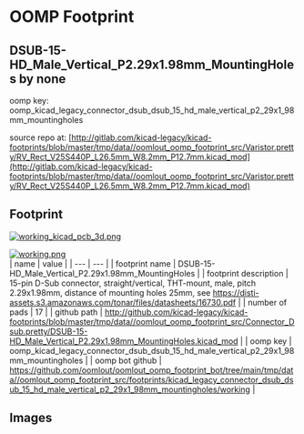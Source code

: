 # OOMP Footprint  
## DSUB-15-HD_Male_Vertical_P2.29x1.98mm_MountingHoles  by none  
  
oomp key: oomp_kicad_legacy_connector_dsub_dsub_15_hd_male_vertical_p2_29x1_98mm_mountingholes  
  
source repo at: [http://gitlab.com/kicad-legacy/kicad-footprints/blob/master/tmp/data//oomlout_oomp_footprint_src/Varistor.pretty/RV_Rect_V25S440P_L26.5mm_W8.2mm_P12.7mm.kicad_mod](http://gitlab.com/kicad-legacy/kicad-footprints/blob/master/tmp/data//oomlout_oomp_footprint_src/Varistor.pretty/RV_Rect_V25S440P_L26.5mm_W8.2mm_P12.7mm.kicad_mod)  
## Footprint  
  
[![working_kicad_pcb_3d.png](working_kicad_pcb_3d_600.png)](working_kicad_pcb_3d.png)  
  
[![working.png](working_600.png)](working.png)  
| name | value | 
| --- | --- | 
| footprint name | DSUB-15-HD_Male_Vertical_P2.29x1.98mm_MountingHoles | 
| footprint description | 15-pin D-Sub connector, straight/vertical, THT-mount, male, pitch 2.29x1.98mm, distance of mounting holes 25mm, see https://disti-assets.s3.amazonaws.com/tonar/files/datasheets/16730.pdf | 
| number of pads | 17 | 
| github path | http://github.com/kicad-legacy/kicad-footprints/blob/master/tmp/data//oomlout_oomp_footprint_src/Connector_Dsub.pretty/DSUB-15-HD_Male_Vertical_P2.29x1.98mm_MountingHoles.kicad_mod | 
| oomp key | oomp_kicad_legacy_connector_dsub_dsub_15_hd_male_vertical_p2_29x1_98mm_mountingholes | 
| oomp bot github | https://github.com/oomlout/oomlout_oomp_footprint_bot/tree/main/tmp/data//oomlout_oomp_footprint_src/footprints/kicad_legacy_connector_dsub_dsub_15_hd_male_vertical_p2_29x1_98mm_mountingholes/working | 
## Images  
